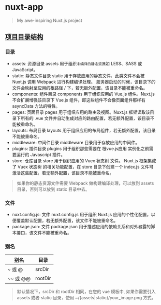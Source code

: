 # nuxt-app

> My awe-inspiring Nuxt.js project

## [项目目录结构](https://zh.nuxtjs.org/guide/directory-structure)

### 目录

- assets: 资源目录 assets 用于组织`未编译的静态资源`如 LESS、SASS 或 JavaScript。
- static: 静态文件目录 static 用于存放应用的静态文件，此类文件不会被 Nuxt.js 调用 Webpack 进行构建编译处理。 服务器启动的时候，该目录下的文件会映射至应用的根路径 / 下，若无额外配置，该目录不能被重命名。
- components: 组件目录 components 用于组织应用的 Vue.js 组件。Nuxt.js 不会扩展增强该目录下 Vue.js 组件，即这些组件不会像页面组件那样有 asyncData 方法的特性。
- pages: 页面目录 pages 用于组织应用的路由及视图。Nuxt.js 框架读取该目录下所有的 .vue 文件并自动生成对应的路由配置，若无额外配置，该目录不能被重命名。
- layouts: 布局目录 layouts 用于组织应用的布局组件，若无额外配置，该目录不能被重命名。
- middleware: 中间件目录 middleware 目录用于存放应用的中间件。
- plugins: 插件目录 plugins 用于组织那些需要在 根vue.js应用 实例化之前需要运行的 Javascript 插件。
- store: 仓库目录 store 用于组织应用的 Vuex 状态树 文件。 Nuxt.js 框架集成了 Vuex 状态树 的相关功能配置，在 store 目录下创建一个 index.js 文件可激活这些配置，若无额外配置，该目录不能被重命名。

> 如果你的静态资源文件需要 Webpack 做构建编译处理，可以放到 assets 目录，否则可以放到 static 目录中去。

### 文件

- nuxt.config.js: 文件 nuxt.config.js 用于组织 Nuxt.js 应用的个性化配置，以便覆盖默认配置，若无额外配置，该文件不能被重命名。
- package.json: 文件 package.json 用于描述应用的依赖关系和对外暴露的脚本接口，该文件不能被重命名。

### 别名

| 别名     | 目录    |
| -------- | ------- |
| ~ 或 @   | srcDir  |
| ~~ 或 @@ | rootDir |

> 默认情况下，srcDir 和 rootDir 相同，在您的 vue 模板中, 如果你需要引入 assets 或者 static 目录，使用 ~/{assets|static}/your_image.png 方式。
